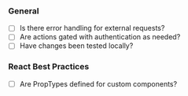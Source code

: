 ### General

- [ ] Is there error handling for external requests?
- [ ] Are actions gated with authentication as needed?
- [ ] Have changes been tested locally?

### React Best Practices

- [ ] Are PropTypes defined for custom components?

